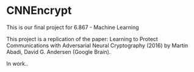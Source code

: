 # CNNEncrypt

This is our final project for 6.867 - Machine Learning  

This project is a replication of the paper: Learning to Protect Communications with Adversarial Neural Cryptography (2016) by  Martín Abadi, David G. Andersen (Google Brain).

In work..
